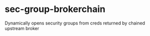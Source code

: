 # sec-group-brokerchain
Dynamically opens security groups from creds returned by chained upstream broker
